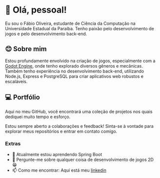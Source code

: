 # 👋 Olá, pessoal!

Eu sou o Fábio Oliveira, estudante de Ciência da Computação na Universidade Estadual da Paraíba. Tenho paixão pelo desenvolvimento de jogos e pelo desenvolvimento back-end.

## 😊 Sobre mim

Estou profundamente envolvido na criação de jogos, especialmente com a [Godot Engine](https://godotengine.org/), onde tenho explorado diversos gêneros e mecânicas. Também tenho experiência no desenvolvimento back-end, utilizando Node.js, Express e PostgreSQL para criar aplicativos web robustos e escaláveis.

## 💻 Portfólio

Aqui no meu GitHub, você encontrará uma coleção de projetos nos quais dediquei muito tempo e esforço.

Estou sempre aberto a colaborações e feedback! Sinta-se à vontade para explorar meus repositórios e entrar em contato comigo.

### Extras

- 🌱 Atualmente estou aprendendo Spring Boot
- 💬 Pergunte-me sobre qualquer coisa de desenvolvimento de jogos 2D 😁
- 📫 Como me encontrar: Aqui está meu [linkedin](https://www.linkedin.com/in/f%C3%A1bio-oliveira-6a356222a/)


<!--
**fabiosilvdev/fabiosilvdev** is a ✨ _special_ ✨ repository because its `README.md` (this file) appears on your GitHub profile.

Here are some ideas to get you started:

- 🔭 I’m currently working on ...
- 🌱 I’m currently learning ...
- 👯 I’m looking to collaborate on ...
- 🤔 I’m looking for help with ...
- 💬 Ask me about ...
- 📫 How to reach me: ...
- 😄 Pronouns: ...
- ⚡ Fun fact: ...
-->
